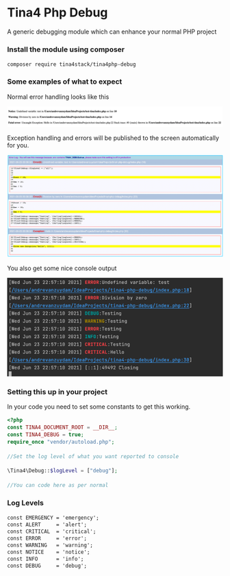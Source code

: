 # Tina4 Php Debug
A generic debugging module which can enhance your normal PHP project

### Install the module using composer

```
composer require tina4stack/tina4php-debug
```

### Some examples of what to expect

Normal error handling looks like this

![](.README_images/0021cfaf.png)

Exception handling and errors will be published to the screen automatically for you.

![](.README_images/1168b9b3.png)

You also get some nice console output

![](.README_images/9ac99dae.png)

### Setting this up in your project

In your code you need to set some constants to get this working.
```php index.php
<?php
const TINA4_DOCUMENT_ROOT = __DIR__;
const TINA4_DEBUG = true;
require_once "vendor/autoload.php";

//Set the log level of what you want reported to console

\Tina4\Debug::$logLevel = ["debug"];

//You can code here as per normal

```

### Log Levels

```
const EMERGENCY = 'emergency';
const ALERT     = 'alert';
const CRITICAL  = 'critical';
const ERROR     = 'error';
const WARNING   = 'warning';
const NOTICE    = 'notice';
const INFO      = 'info';
const DEBUG     = 'debug';
```
